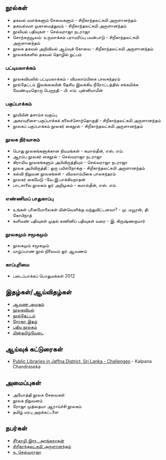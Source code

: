 ## நூல்கள்
* தகவல் வளங்களும் சேவைகளும் - சிறீகாந்தலட்சுமி அருளானந்தம்
* தகவல்வள முகாமைத்துவம் - சிறீகாந்தலட்சுமி அருளானந்தம்
* நூலியல் பதிவுகள் - செல்வராஜா நடராஜா
* சொற்கருவூலம்: உருவாக்கம் பராமரிப்பு பயன்பாடு - சிறீகாந்தலட்சுமி அருளானந்தம்
* நூலக தகவல் அறிவியல் ஆய்வுக் கோவை - சிறீகாந்தலட்சுமி அருளானந்தம்
* நூலகங்களில் தகவல் தொழில் நுட்பம்

### பட்டியலாக்கம்
* நூலகவியலில் பட்டியலாக்கம் - விமலாம்பிகை பாலசுந்தரம்
* நூல்தேட்டம் இலங்கையின் தேசிய இலக்கிய நீரோட்டத்தில் சங்கமிக்க வேண்டியதொரு பெருநதி - பி. எம். புன்னியாமீன்

### பகுப்பாக்கம்
* தூயியின் தசாம்ச வகுப்பு
* அகரவரிசை-பகுப்பாக்கக் கலைச்சொற்தொகுதி - சிறீகாந்தலட்சுமி அருளானந்தம்
* நூலகப் பகுப்பாக்கம் நூலகர் கைநூல் - சிறீகாந்தலட்சுமி அருளானந்தம்
    
### நூலக நிர்வாகம்
* பொது நூலகங்களுக்கான நியமங்கள் - கமால்தீன், எஸ். எம்.
* ஆரம்ப நூலகர் கைநூல் - செல்வராஜா நடராஜா
* கிராமிய நூலகங்களும் அபிவிருத்தியும் - செல்வராஜா நடராஜா
* நூலக அபிவிருத்தி : ஒரு பயில்நோக்கு - சிறீகாந்தலட்சுமி அருளானந்தம்
* கல்வி நிறுவன நூலகங்கள் - விமலாம்பிகை பாலசுந்தரம்
* நூலகர் கையேடு -வே.இ.பாக்கியநாதன்
* பாடசாலை நூலகம் ஓர் அறிமுகம் - கமால்தீன், எஸ். எம்.

### எண்ணிமப் பாதுகாப்பு
* உங்கள் பனையோலைகள் மின்வெளிக்கு வந்துவிட்டனவா? - மு. மயூரன், தி. கோபிநாத்
* களிமண் பதிவுகள் முதல் கணினிப் பதிவுகள் வரை - இ. கிருஷ்ணகுமார் 

### நூலகமும் சமூகமும்
* நூலகமும் சமூகமும்
* யாழ்ப்பாண நூல் நிலையம் ஓர் ஆவணம்

### காப்புரிமை
* படைப்பாக்கப் பொதுமங்கள் 2012

## இதழ்கள்/ஆய்விதழ்கள்
* [ஆவண அமுதம்](http://tamildigitallibrary.in/periodicals_search?tag=&id=10&tag1=%E0%AE%87%E0%AE%A4%E0%AE%B4%E0%AF%8D%E0%AE%95%E0%AE%B3%E0%AF%8D&ct_id=10)
* [நூலகவியல்](http://www.noolaham.org/wiki/index.php/பகுப்பு:நூலகவியல்_(இதழ்))
* [நூல்தேட்டம்](http://www.noolaham.org/wiki/index.php/பகுப்பு:நூல்தேட்டம்)
* [ரோஜா இதழ்](http://rmrl.in/?page_id=357)
* [புதிய நூலகம்](http://noolahamfoundation.org/web/en/publications)
* [மின்தமிழ்மேடை](https://books.google.ca/books?id=6iQtDwAAQBAJ)



## ஆய்வுக் கட்டுரைகள்
* [Public Libraries in Jaffna District, Sri Lanka - Challenges](http://digitalcommons.unl.edu/cgi/viewcontent.cgi?article=2333&context=libphilprac) - Kalpana Chandraseka

## அமைப்புகள்
* அயோத்தி நூலக சேவைகள்
* நூலக நிறுவனம்
* ரோஜா முத்தையா ஆராய்ச்சி நூலகம்
* தமிழ் மரபு அறக்கட்டளை


## நபர்கள்
* [சீர்காழி இரா. அரங்கநாதன்](https://ta.wikipedia.org/s/571)
* [சிறீகாந்தலட்சுமி அருளானந்தம்](https://ta.wikipedia.org/s/1lzb)
* [ந. செல்வராஜா](https://ta.wikipedia.org/s/wpg)
